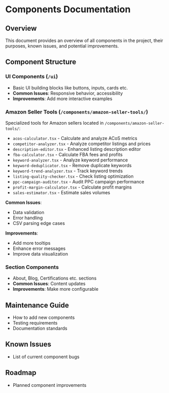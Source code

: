 # Components Documentation

## Overview

This document provides an overview of all components in the project, their purposes, known issues, and potential improvements.

## Component Structure

### UI Components (`/ui`)

- Basic UI building blocks like buttons, inputs, cards etc.
- **Common Issues**: Responsive behavior, accessibility
- **Improvements**: Add more interactive examples

### Amazon Seller Tools (`/components/amazon-seller-tools/`)

Specialized tools for Amazon sellers located in `/components/amazon-seller-tools/`:

- `acos-calculator.tsx` - Calculate and analyze ACoS metrics
- `competitor-analyzer.tsx` - Analyze competitor listings and prices
- `description-editor.tsx` - Enhanced listing description editor
- `fba-calculator.tsx` - Calculate FBA fees and profits
- `keyword-analyzer.tsx` - Analyze keyword performance
- `keyword-deduplicator.tsx` - Remove duplicate keywords
- `keyword-trend-analyzer.tsx` - Track keyword trends
- `listing-quality-checker.tsx` - Check listing optimization
- `ppc-campaign-auditor.tsx` - Audit PPC campaign performance
- `profit-margin-calculator.tsx` - Calculate profit margins
- `sales-estimator.tsx` - Estimate sales volumes

**Common Issues**:

- Data validation
- Error handling
- CSV parsing edge cases

**Improvements**:

- Add more tooltips
- Enhance error messages
- Improve data visualization

### Section Components

- About, Blog, Certifications etc. sections
- **Common Issues**: Content updates
- **Improvements**: Make more configurable

## Maintenance Guide

- How to add new components
- Testing requirements
- Documentation standards

## Known Issues

- List of current component bugs

## Roadmap

- Planned component improvements
